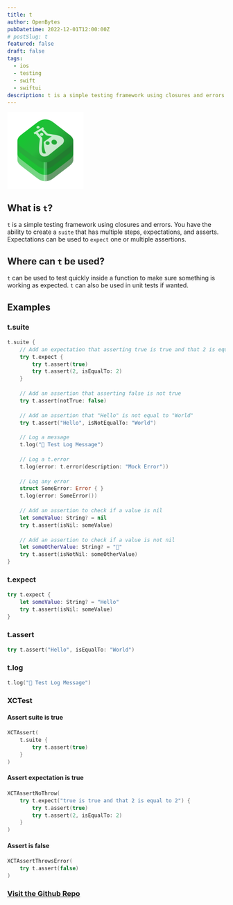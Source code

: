```yaml
---
title: t
author: OpenBytes
pubDatetime: 2022-12-01T12:00:00Z
# postSlug: t
featured: false
draft: false
tags:
  - ios
  - testing
  - swift
  - swiftui
description: t is a simple testing framework using closures and errors. You have the ability to create a suite that has multiple steps, expectations, and asserts. Expectations can be used to expect one or multiple assertions.
---
```


<img src="/assets/projects/images/openbytes-t.png" alt="Icon representing the OpenBytes t-framework." width="35%"/>

## What is `t`?

`t` is a simple testing framework using closures and errors. You have the ability to create a `suite` that has multiple steps, expectations, and asserts. Expectations can be used to `expect` one or multiple assertions.

## Where can `t` be used?

`t` can be used to test quickly inside a function to make sure something is working as expected. `t` can also be used in unit tests if wanted.

## Examples

### t.suite

```swift
t.suite {
    // Add an expectation that asserting true is true and that 2 is equal to 2
    try t.expect {
        try t.assert(true)
        try t.assert(2, isEqualTo: 2)
    }

    // Add an assertion that asserting false is not true
    try t.assert(notTrue: false)

    // Add an assertion that "Hello" is not equal to "World"
    try t.assert("Hello", isNotEqualTo: "World")

    // Log a message
    t.log("📣 Test Log Message")

    // Log a t.error
    t.log(error: t.error(description: "Mock Error"))

    // Log any error
    struct SomeError: Error { }
    t.log(error: SomeError())

    // Add an assertion to check if a value is nil
    let someValue: String? = nil
    try t.assert(isNil: someValue)

    // Add an assertion to check if a value is not nil
    let someOtherValue: String? = "💠"
    try t.assert(isNotNil: someOtherValue)
}
```

### t.expect

```swift
try t.expect {
    let someValue: String? = "Hello"
    try t.assert(isNil: someValue)
}
```

### t.assert

```swift
try t.assert("Hello", isEqualTo: "World")
```

### t.log

```swift
t.log("📣 Test Log Message")
```

### XCTest

#### Assert suite is true

```swift
XCTAssert(
    t.suite {
        try t.assert(true)
    }
)
```

#### Assert expectation is true

```swift
XCTAssertNoThrow(
    try t.expect("true is true and that 2 is equal to 2") {
        try t.assert(true)
        try t.assert(2, isEqualTo: 2)
    }
)
```

#### Assert is false

```swift
XCTAssertThrowsError(
    try t.assert(false)
)
```

### [Visit the Github Repo](https://github.com/0xOpenBytes/t)
